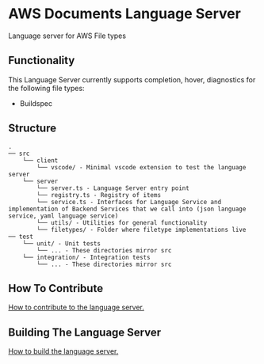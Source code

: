 # AWS Documents Language Server

Language server for AWS File types

## Functionality

This Language Server currently supports completion, hover, diagnostics for the following file types:
- Buildspec

## Structure

```
.
── src
    └── client
        └── vscode/ - Minimal vscode extension to test the language server
    └── server
        └── server.ts - Language Server entry point
        └── registry.ts - Registry of items
        └── service.ts - Interfaces for Language Service and implementation of Backend Services that we call into (json language service, yaml language service)
        └── utils/ - Utilities for general functionality
        └── filetypes/ - Folder where filetype implementations live
── test
    └── unit/ - Unit tests
        └── ... - These directories mirror src
    └── integration/ - Integration tests
        └── ... - These directories mirror src
```

## How To Contribute
[How to contribute to the language server.](CONTRIBUTING.md#contributing)

## Building The Language Server
[How to build the language server.](CONTRIBUTING.md#building-the-language-server)
